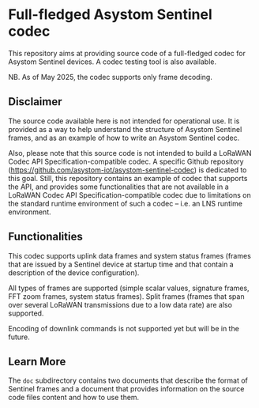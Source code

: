 # Full-fledged Asystom Sentinel codec

This repository aims at providing source code of a full-fledged codec for Asystom Sentinel devices. A codec testing tool is also available.

NB. As of May 2025, the codec supports only frame decoding.

## Disclaimer

The source code available here is not intended for operational use. It is provided as a way to help understand the structure of Asystom Sentinel frames, and as an example of how to write an Asystom Sentinel codec.

Also, please note that this source code is not intended to build a LoRaWAN Codec API Specification-compatible codec. A specific Github repository (https://github.com/asystom-iot/asystom-sentinel-codec) is dedicated to this goal. Still, this repository contains an example of codec that supports the API, and provides some functionalities that are not available in a LoRaWAN Codec API Specification-compatible codec due to limitations on the standard runtime environment of such a codec – i.e. an LNS runtime environment.


## Functionalities

This codec supports uplink data frames and system status frames (frames that are issued by a Sentinel device at startup time and that contain a description of the device configuration).

All types of frames are supported (simple scalar values, signature frames, FFT zoom frames, system status frames).
Split frames (frames that span over several LoRaWAN transmissions due to a low data rate) are also supported.

Encoding of downlink commands is not supported yet but will be in the future.

## Learn More

The `doc` subdirectory contains two documents that describe the format of Sentinel frames and a document that provides information on the source code files content and how to use them.